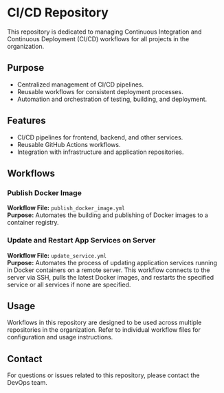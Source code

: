# CI/CD Repository

This repository is dedicated to managing Continuous Integration and Continuous Deployment (CI/CD) workflows for all projects in the organization.

## Purpose

- Centralized management of CI/CD pipelines.
- Reusable workflows for consistent deployment processes.
- Automation and orchestration of testing, building, and deployment.

## Features

- CI/CD pipelines for frontend, backend, and other services.
- Reusable GitHub Actions workflows.
- Integration with infrastructure and application repositories.

## Workflows

### Publish Docker Image

**Workflow File:** `publish_docker_image.yml`  
**Purpose:** Automates the building and publishing of Docker images to a container registry.

### Update and Restart App Services on Server
**Workflow File:**  `update_service.yml`  
**Purpose:** Automates the process of updating application services running in Docker containers on a remote server. This workflow connects to the server via SSH, pulls the latest Docker images, and restarts the specified service or all services if none are specified.

## Usage

Workflows in this repository are designed to be used across multiple repositories in the organization. Refer to individual workflow files for configuration and usage instructions.

## Contact

For questions or issues related to this repository, please contact the DevOps team.
